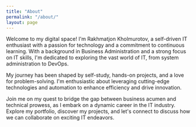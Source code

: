 ```yaml
---
title: "About"
permalink: "/about/"
layout: page
---
```




Welcome to my digital space! I'm Rakhmatjon Kholmurotov, a self-driven IT enthusiast with a passion for technology and a commitment to continuous learning. With a background in Business Administration and a strong focus on IT skills, I'm dedicated to exploring the vast world of IT, from system administration to DevOps.

My journey has been shaped by self-study, hands-on projects, and a love for problem-solving. I'm enthusiastic about leveraging cutting-edge technologies and automation to enhance efficiency and drive innovation.

Join me on my quest to bridge the gap between business acumen and technical prowess, as I embark on a dynamic career in the IT industry. Explore my portfolio, discover my projects, and let's connect to discuss how we can collaborate on exciting IT endeavors.

